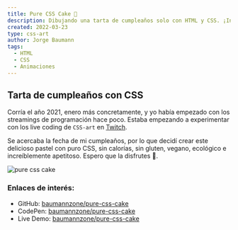 ```yaml
---
title: Pure CSS Cake 🎂
description: Dibujando una tarta de cumpleaños solo con HTML y CSS. ¡Incluye animaciones en la velita! ¿Has visto cómo se mueve?
created: 2022-03-23
type: css-art
author: Jorge Baumann
tags:
  - HTML
  - CSS
  - Animaciones
---
```


## Tarta de cumpleaños con CSS

Corría el año 2021, enero más concretamente, y yo había empezado con los streamings de programación hace poco. 
Estaba empezando a experimentar con los live coding de `CSS-art` en [Twitch](twitch.tv/baumannzone).

Se acercaba la fecha de mi cumpleaños, por lo que decidí crear este delicioso pastel con puro CSS, sin calorías, sin gluten, vegano, ecológico e increíblemente apetitoso. Espero que la disfrutes 🎉.

![pure css cake](/blog/pure-css-cake/cake.png)

### Enlaces de interés:

- GitHub: [baumannzone/pure-css-cake](https://github.com/baumannzone/pure-css-cake)
- CodePen: [baumannzone/pure-css-cake](https://codepen.io/baumannzone/pen/LYRwGQq)
- Live Demo: [baumannzone/pure-css-cake](https://pure-css-cake.vercel.app/)
